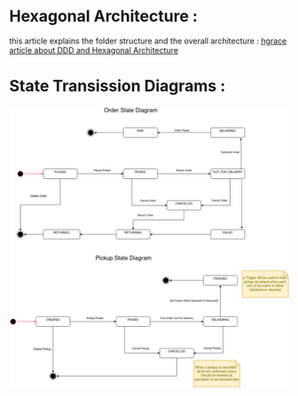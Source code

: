# Hexagonal Architecture :

this article explains the folder structure and the overall architecture :
[hgrace article about DDD and Hexagonal Architecture](https://herbertograca.com/2017/11/16/explicit-architecture-01-ddd-hexagonal-onion-clean-cqrs-how-i-put-it-all-together/)

# State Transission Diagrams :

![state diagram for pick up and order](images/stateDiagram-pickup-order.jpg)
